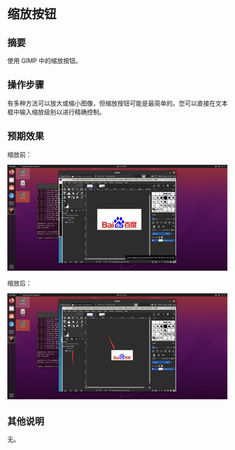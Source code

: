 # 缩放按钮

## 摘要

使用 GIMP 中的缩放按钮。

## 操作步骤

有多种方法可以放大或缩小图像，但缩放按钮可能是最简单的。您可以直接在文本框中输入缩放级别以进行精确控制。

## 预期效果

缩放前：

![缩放按钮-1](./img/缩放按钮-1.png)

缩放后：

![缩放按钮-2](./img/缩放按钮-2.png)

## 其他说明

无。
